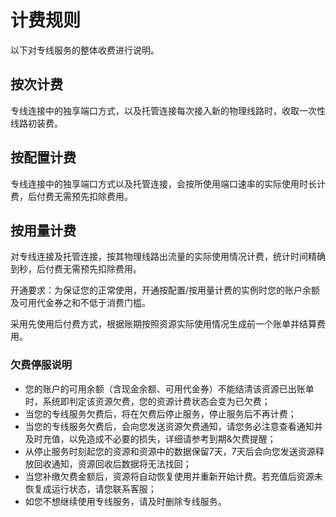 # 计费规则
以下对专线服务的整体收费进行说明。

## 按次计费
专线连接中的独享端口方式，以及托管连接每次接入新的物理线路时，收取一次性线路初装费。

## 按配置计费
专线连接中的独享端口方式以及托管连接，会按所使用端口速率的实际使用时长计费，后付费无需预先扣除费用。

## 按用量计费
对专线连接及托管连接，按其物理线路出流量的实际使用情况计费，统计时间精确到秒，后付费无需预先扣除费用。

开通要求：为保证您的正常使用，开通按配置/按用量计费的实例时您的账户余额及可用代金券之和不低于消费门槛。

采用先使用后付费方式，根据账期按照资源实际使用情况生成前一个账单并结算费用。

### 欠费停服说明
* 您的账户的可用余额（含现金余额、可用代金券）不能结清该资源已出账单时，系统即判定该资源欠费，您的资源计费状态会变为已欠费；
* 当您的专线服务欠费后，将在欠费后停止服务，停止服务后不再计费；
* 当您的专线服务欠费后，会向您发送资源欠费通知，请您务必注意查看通知并及时充值，以免造成不必要的损失，详细请参考到期&欠费提醒；
* 从停止服务时刻起您的资源和资源中的数据保留7天，7天后会向您发送资源释放回收通知，资源回收后数据将无法找回；
* 当您补缴欠费金额后，资源将自动恢复使用并重新开始计费。若充值后资源未恢复成运行状态，请您联系客服；
* 如您不想继续使用专线服务，请及时删除专线服务。
